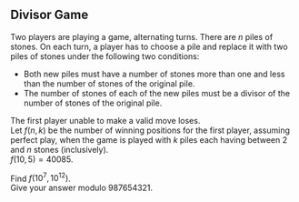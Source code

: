 ## Divisor Game

Two players are playing a game, alternating turns. There are  $n$  piles of stones. On each turn, a player has to choose a pile and replace it with two piles of stones under the following two conditions:

-   Both new piles must have a number of stones more than one and less than the number of stones of the original pile.
-   The number of stones of each of the new piles must be a divisor of the number of stones of the original pile.

The first player unable to make a valid move loses.  
Let  $f(n,k)$  be the number of winning positions for the first player, assuming perfect play, when the game is played with  $k$  piles each having between  2  and  $n$  stones (inclusively).  
$f(10,5)=40085$.

Find  $f(10^7,10^{12})$.  
Give your answer modulo  $987654321$.
